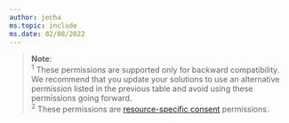 ```yaml
---
author: jecha
ms.topic: include
ms.date: 02/08/2022
---
```


<!-- markdownlint-disable MD041-->


> **Note**:
<br><sup>1</sup> These permissions are supported only for backward compatibility. We recommend that you update your solutions to use an alternative permission listed in the previous table and avoid using these permissions going forward.
<br><sup>2</sup> These permissions are [resource-specific consent](/microsoftteams/platform/graph-api/rsc/resource-specific-consent) permissions.